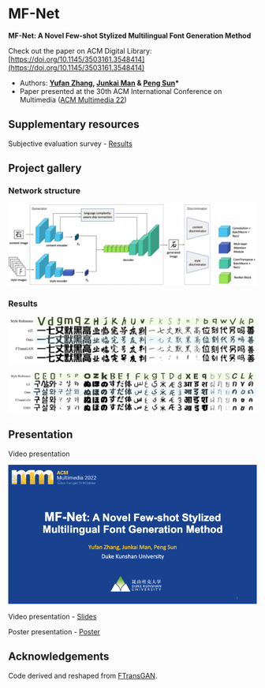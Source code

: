 # MF-Net

**MF-Net: A Novel Few-shot Stylized Multilingual Font Generation Method**

Check out the paper on ACM Digital Library: [https://doi.org/10.1145/3503161.3548414](https://doi.org/10.1145/3503161.3548414)

- Authors: **[Yufan Zhang](https://yufanz.xyz), [Junkai Man](https://junkaiman.com) & [Peng Sun](https://scholars.duke.edu/person/Peng.Sun1)\***
- Paper presented at the 30th ACM International Conference on Multimedia ([ACM Multimedia 22](https://2022.acmmm.org/))

<!-- <video width="80%" poster="https://raw.githubusercontent.com/iamyufan/MF-Net/main/presentation/cover.png" controls>
   <source src="https://dl.acm.org/action/downloadSupplement?doi=10.1145%2F3503161.3548414&file=MM22-fp3115.mp4" type="video/mp4">
   Your browser does not support the video tag.
</video> -->

## Supplementary resources

Subjective evaluation survey - [Results](analysis/survey)

## Project gallery

### Network structure

![1](./img/1_overall.png)

### Results

![4](./img/4_seen_lan_vis.png)

![5](./img/5_unseen_lan_vis.png)

## Presentation

Video presentation

[![cover](presentation/cover.png)](https://youtu.be/YVkbaq7vZTA)

Video presentation - [Slides](presentation/slides.pdf)

Poster presentation - [Poster](presentation/poster.png)

## Acknowledgements

Code derived and reshaped from [FTransGAN](https://github.com/ligoudaner377/font_translator_gan).
